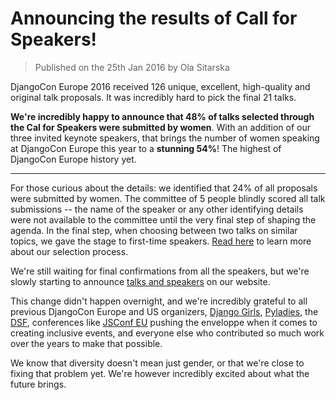 # Announcing the results of Call for Speakers!

> Published on the 25th Jan 2016 by Ola Sitarska

DjangoCon Europe 2016 received 126 unique, excellent, high-quality and original
talk proposals. It was incredibly hard to pick the final 21 talks.

**We're incredibly happy to announce that 48% of talks selected through the
Cal for Speakers were submitted by women**. With an addition of our three invited
keynote speakers, that brings the number of women speaking at DjangoCon Europe
this year to a **stunning 54%**! The highest of DjangoCon Europe history yet.

---

For those curious about the details: we identified that 24% of all proposals
were submitted by women. The committee of 5 people blindly scored all talk
submissions -- the name of the speaker or any other identifying details were
not available to the committee until the very final step of shaping the agenda.
In the final step, when choosing between two talks on similar topics, we gave
the stage to first-time speakers. [Read here](/cfp/) to learn more about our
selection process.

We're still waiting for final confirmations from all the speakers, but we're
slowly starting to announce [talks and speakers](/speakers/) on our website.

This change didn't happen overnight, and we're incredibly grateful to all
previous DjangoCon Europe and US organizers, [Django Girls](https://djangogirls.org),
[Pyladies](http://www.pyladies.com/), the [DSF](https://www.djangoproject.com/foundation/),
conferences like [JSConf EU](http://2015.jsconf.eu/about/) pushing the enveloppe
when it comes to creating inclusive events, and everyone else who contributed
so much work over the years to make that possible.

We know that diversity doesn't mean just gender, or that we're close to fixing
that problem yet. We're however incredibly excited about what the future brings.
